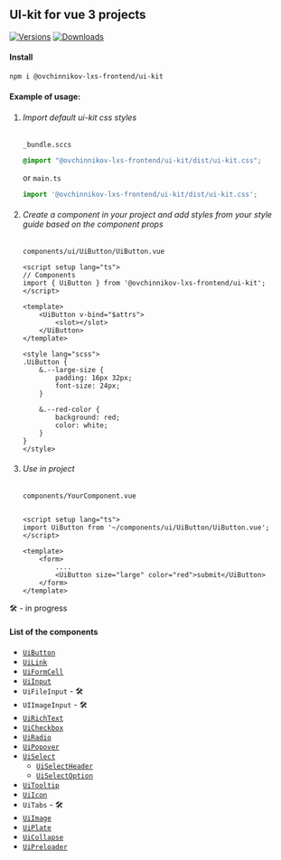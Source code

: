 ## UI-kit for vue 3 projects
[![Versions](https://img.shields.io/npm/v/@ovchinnikov-lxs-frontend/ui-kit.svg)](https://www.npmjs.com/package/@ovchinnikov-lxs-frontend/ui-kit)
[![Downloads](https://img.shields.io/npm/dt/@ovchinnikov-lxs-frontend/ui-kit.svg)](https://www.npmjs.com/package/@ovchinnikov-lxs-frontend/ui-kit)
#### Install

```sh
npm i @ovchinnikov-lxs-frontend/ui-kit
```

#### Example of usage:
1. ###### Import default ui-kit css styles
    `_bundle.sccs`
    ```scss
    @import "@ovchinnikov-lxs-frontend/ui-kit/dist/ui-kit.css";
    ```
    or `main.ts`
    ```typescript
    import '@ovchinnikov-lxs-frontend/ui-kit/dist/ui-kit.css';
   ```
2. ###### Create a component in your project and add styles from your style guide based on the component props  
    `components/ui/UiButton/UiButton.vue`
    ```vue
    <script setup lang="ts">
    // Components
    import { UiButton } from '@ovchinnikov-lxs-frontend/ui-kit';
    </script>
    
    <template>
        <UiButton v-bind="$attrs">
            <slot></slot>
        </UiButton>
    </template>
    
    <style lang="scss">
    .UiButton {
        &.--large-size {
            padding: 16px 32px;
            font-size: 24px;
        }
        
        &.--red-color {
            background: red;
            color: white;
        }
    }
    </style>
    
    ```
3. ###### Use in project
    `components/YourComponent.vue`
    
    ```vue
    
    <script setup lang="ts">
    import UiButton from '~/components/ui/UiButton/UiButton.vue';
    </script>
    
    <template>
        <form>
            ....
            <UiButton size="large" color="red">submit</UiButton>
        </form>
    </template>
    ```

 🛠 - in progress
#### List of the components
 - [`UiButton`](src%2Fcomponents%2FUiButton%2FUiButton.vue)
 - [`UiLink`](src%2Fcomponents%2FUiLink%2FUiLink.vue)
 - [`UiFormCell`](src%2Fcomponents%2FOFormCell%2FOFormCell.vue)
 - [`UiInput`](src%2Fcomponents%2FUiInput%2FUiInput.vue)
 - `UiFileInput` - 🛠
 - `UIImageInput` - 🛠
 - [`UiRichText`](src%2Fcomponents%2FUiRichText%2FUiRichText.vue)
 - [`UiCheckbox`](src%2Fcomponents%2FUiCheckbox%2FUiCheckbox.vue)
 - [`UiRadio`](src%2Fcomponents%2FUiRadio%2FUiRadio.vue)
 - [`UiPopover`](src%2Fcomponents%2FUiPopover%2FUiPopover.vue)
 - [`UiSelect`](src%2Fcomponents%2FUiSelect%2FUiSelect.vue)
   - [`UiSelectHeader`](src%2Fcomponents%2FUiSelect%2FUiSelectHeader.vue)
   - [`UiSelectOption`](src%2Fcomponents%2FUiSelect%2FUiSelectOption.vue)
 - [`UiTooltip`](src%2Fcomponents%2FUiTooltip%2FUiTooltip.vue)
 - [`UiIcon`](src%2Fcomponents%2FUiIcon%2FUiIcon.vue)
 - `UiTabs` - 🛠
 - [`UiImage`](src%2Fcomponents%2FUiImage%2FUiImage.vue)
 - [`UiPlate`](src%2Fcomponents%2FUiPlate%2FUiPlate.vue)
 - [`UiCollapse`](src%2Fcomponents%2FUiCollapse%2FUiCollapse.vue)
 - [`UiPreloader`](src%2Fcomponents%2FUiPreloader%2FUiPreloader.vue)
